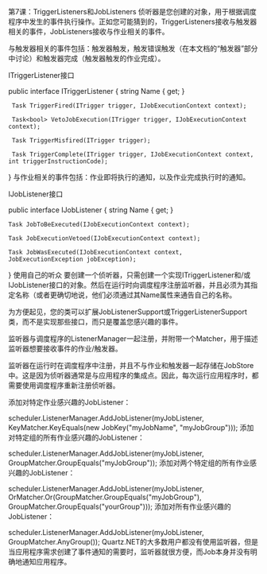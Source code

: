 第7课：TriggerListeners和JobListeners
侦听器是您创建的对象，用于根据调度程序中发生的事件执行操作。正如您可能猜到的，TriggerListeners接收与触发器相关的事件，JobListeners接收与作业相关的事件。

与触发器相关的事件包括：触发器触发，触发错误触发（在本文档的“触发器”部分中讨论）和触发器完成（触发器触发的作业完成）。

ITriggerListener接口

public interface ITriggerListener
{
	 string Name { get; }
	 
	 Task TriggerFired(ITrigger trigger, IJobExecutionContext context);
	 
	 Task<bool> VetoJobExecution(ITrigger trigger, IJobExecutionContext context);
	 
	 Task TriggerMisfired(ITrigger trigger);
	 
	 Task TriggerComplete(ITrigger trigger, IJobExecutionContext context, int triggerInstructionCode);
}
与作业相关的事件包括：作业即将执行的通知，以及作业完成执行时的通知。

IJobListener接口

public interface IJobListener
{
	string Name { get; }

	Task JobToBeExecuted(IJobExecutionContext context);

	Task JobExecutionVetoed(IJobExecutionContext context);

	Task JobWasExecuted(IJobExecutionContext context, JobExecutionException jobException);
} 
使用自己的听众
要创建一个侦听器，只需创建一个实现ITriggerListener和/或IJobListener接口的对象。然后在运行时向调度程序注册监听器，并且必须为其指定名称（或者更确切地说，他们必须通过其Name属性来通告自己的名称。

为方便起见，您的类可以扩展JobListenerSupport或TriggerListenerSupport类，而不是实现那些接口，而只是覆盖您感兴趣的事件。

监听器与调度程序的ListenerManager一起注册，并附带一个Matcher，用于描述监听器想要接收事件的作业/触发器。

监听器在运行时在调度程序中注册，并且不与作业和触发器一起存储在JobStore中。这是因为侦听器通常是与应用程序的集成点。因此，每次运行应用程序时，都需要使用调度程序重新注册侦听器。

添加对特定作业感兴趣的JobListener：

scheduler.ListenerManager.AddJobListener(myJobListener, KeyMatcher<JobKey>.KeyEquals(new JobKey("myJobName", "myJobGroup")));
添加对特定组的所有作业感兴趣的JobListener：

scheduler.ListenerManager.AddJobListener(myJobListener, GroupMatcher<JobKey>.GroupEquals("myJobGroup"));
添加对两个特定组的所有作业感兴趣的JobListener：

scheduler.ListenerManager.AddJobListener(myJobListener,
	OrMatcher<JobKey>.Or(GroupMatcher<JobKey>.GroupEquals("myJobGroup"), GroupMatcher<JobKey>.GroupEquals("yourGroup")));
添加对所有作业感兴趣的JobListener：

scheduler.ListenerManager.AddJobListener(myJobListener, GroupMatcher<JobKey>.AnyGroup());
Quartz.NET的大多数用户都没有使用监听器，但是当应用程序需求创建了事件通知的需要时，监听器就很方便，而Job本身并没有明确地通知应用程序。